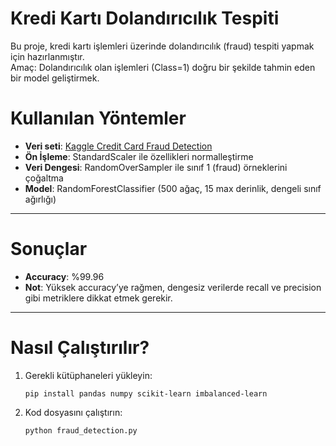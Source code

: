 # Kredi Kartı Dolandırıcılık Tespiti

Bu proje, kredi kartı işlemleri üzerinde dolandırıcılık (fraud) tespiti yapmak için hazırlanmıştır.  
Amaç: Dolandırıcılık olan işlemleri (Class=1) doğru bir şekilde tahmin eden bir model geliştirmek.



# Kullanılan Yöntemler

- **Veri seti**: [Kaggle Credit Card Fraud Detection](https://www.kaggle.com/datasets/mlg-ulb/creditcardfraud)
- **Ön İşleme**: StandardScaler ile özellikleri normalleştirme
- **Veri Dengesi**: RandomOverSampler ile sınıf 1 (fraud) örneklerini çoğaltma
- **Model**: RandomForestClassifier (500 ağaç, 15 max derinlik, dengeli sınıf ağırlığı)

---

# Sonuçlar

- **Accuracy**: %99.96
- **Not**: Yüksek accuracy’ye rağmen, dengesiz verilerde recall ve precision gibi metriklere dikkat etmek gerekir.

---

# Nasıl Çalıştırılır?

1. Gerekli kütüphaneleri yükleyin:
    ```
    pip install pandas numpy scikit-learn imbalanced-learn
    ```
2. Kod dosyasını çalıştırın:
    ```
    python fraud_detection.py
    ```



